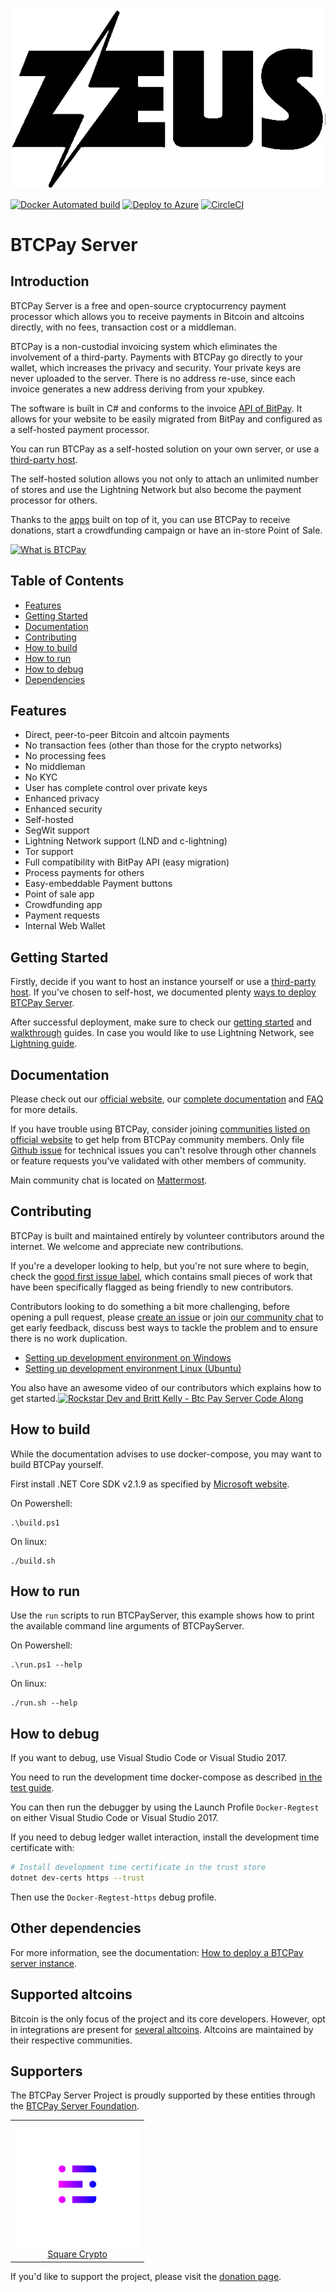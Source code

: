 
![BTCPay Server](BTCPayServer/wwwroot/img/btc_pay_BG_twitter.png)

[![Docker Automated build](https://img.shields.io/docker/automated/jrottenberg/ffmpeg.svg)](https://hub.docker.com/r/btcpayserver/btcpayserver/)
[![Deploy to Azure](https://azuredeploy.net/deploybutton.svg)](https://portal.azure.com/#create/Microsoft.Template/uri/https%3A%2F%2Fraw.githubusercontent.com%2Fbtcpayserver%2Fbtcpayserver-azure%2Fmaster%2Fazuredeploy.json)
[![CircleCI](https://circleci.com/gh/btcpayserver/btcpayserver.svg?style=svg)](https://circleci.com/gh/btcpayserver/btcpayserver)

# BTCPay Server

## Introduction 

BTCPay Server is a free and open-source cryptocurrency payment processor which allows you to receive payments in Bitcoin and altcoins directly, with no fees, transaction cost or a middleman.

BTCPay is a non-custodial invoicing system which eliminates the involvement of a third-party. Payments with BTCPay go directly to your wallet, which increases the privacy and security. Your private keys are never uploaded to the server. There is no address re-use, since each invoice generates a new address deriving from your xpubkey.

The software is built in C# and conforms to the invoice [API of BitPay](https://bitpay.com/api). It allows for your website to be easily migrated from BitPay and configured as a self-hosted payment processor.

You can run BTCPay as a self-hosted solution on your own server, or use a [third-party host](https://github.com/btcpayserver/btcpayserver-doc/blob/master/ThirdPartyHosting.md).

The self-hosted solution allows you not only to attach an unlimited number of stores and use the Lightning Network but also become the payment processor for others.

Thanks to the [apps](https://github.com/btcpayserver/btcpayserver-doc/blob/master/Apps.md) built on top of it, you can use BTCPay to receive donations, start a crowdfunding campaign or have an in-store Point of Sale.

[![What is BTCPay](https://img.youtube.com/vi/q7xJMno_B3U/sddefault.jpg)](https://www.youtube.com/watch?v=q7xJMno_B3U "What is BTCPay")

## Table of Contents

* [Features](#features)
* [Getting Started](#getting-started)
* [Documentation](#documentation)
* [Contributing](#Contributing)
* [How to build](#how-to-build)
* [How to run](#how-to-run)
* [How to debug](#how-to-debug)
* [Dependencies](#other-dependencies)

## Features

* Direct, peer-to-peer Bitcoin and altcoin payments
* No transaction fees (other than those for the crypto networks)
* No processing fees
* No middleman
* No KYC
* User has complete control over private keys
* Enhanced privacy
* Enhanced security
* Self-hosted
* SegWit support
* Lightning Network support (LND and c-lightning)
* Tor support
* Full compatibility with BitPay API (easy migration)
* Process payments for others
* Easy-embeddable Payment buttons
* Point of sale app
* Crowdfunding app
* Payment requests
* Internal Web Wallet

## Getting Started

Firstly, decide if you want to host an instance yourself or use a [third-party host](https://docs.btcpayserver.org/deployment/thirdpartyhosting). If you've chosen to self-host, we documented plenty [ways to deploy BTCPay Server](https://docs.btcpayserver.org/deployment/deployment). 

After successful deployment, make sure to check our [getting started](https://docs.btcpayserver.org/btcpay-basics/gettingstarted) and [walkthrough](https://docs.btcpayserver.org/btcpay-basics/walkthrough) guides. In case you would like to use Lightning Network, see [Lightning guide](https://docs.btcpayserver.org/features/lightningnetwork).

## Documentation

Please check out our [official website](https://btcpayserver.org/), our [complete documentation](https://github.com/btcpayserver/btcpayserver-doc) and [FAQ](https://github.com/btcpayserver/btcpayserver-doc/tree/master/FAQ#btcpay-frequently-asked-questions-and-common-issues) for more details. 

If you have trouble using BTCPay, consider joining [communities listed on official website](https://btcpayserver.org/#communityCTA) to get help from BTCPay community members. Only file [Github issue](https://github.com/btcpayserver/btcpayserver/issues) for technical issues you can't resolve through other channels or feature requests you've validated with other members of community.

Main community chat is located on [Mattermost](https://chat.btcpayserver.org/).

## Contributing
BTCPay is built and maintained entirely by volunteer contributors around the internet. We welcome and appreciate new contributions.

If you're a developer looking to help, but you're not sure where to begin, check the [good first issue label](https://github.com/btcpayserver/btcpayserver/issues?q=is%3Aissue+is%3Aopen+label%3A%22good+first+issue%22), which contains small pieces of work that have been specifically flagged as being friendly to new contributors.

Contributors looking to do something a bit more challenging, before opening a pull request, please [create an issue](https://github.com/btcpayserver/btcpayserver/issues/new/choose) or join [our community chat](https://chat.btcpayserver.org/) to get early feedback, discuss best ways to tackle the problem and to ensure there is no work duplication.

- [Setting up development environment on Windows](https://www.youtube.com/watch?v=ZePbMPSIvHM)
- [Setting up development environment Linux (Ubuntu)](https://www.youtube.com/watch?v=j486T_Rk-yw&t)

You also have an awesome video of our contributors which explains how to get started.[![Rockstar Dev and Britt Kelly - Btc Pay Server Code Along](https://img.youtube.com/vi/ZePbMPSIvHM/sddefault.jpg)](https://www.youtube.com/embed/VNMnd-dX9Q8)

## How to build

While the documentation advises to use docker-compose, you may want to build BTCPay yourself.

First install .NET Core SDK v2.1.9 as specified by [Microsoft website](https://www.microsoft.com/net/download/dotnet-core/2.1).

On Powershell:
```
.\build.ps1
```

On linux:
```
./build.sh
```

## How to run

Use the `run` scripts to run BTCPayServer, this example shows how to print the available command line arguments of BTCPayServer.

On Powershell:
```
.\run.ps1 --help
```

On linux:
```
./run.sh --help
```

## How to debug

If you want to debug, use Visual Studio Code or Visual Studio 2017.

You need to run the development time docker-compose as described [in the test guide](BTCPayServer.Tests/README.md).

You can then run the debugger by using the Launch Profile `Docker-Regtest` on either Visual Studio Code or Visual Studio 2017.

If you need to debug ledger wallet interaction, install the development time certificate with:

```bash
# Install development time certificate in the trust store
dotnet dev-certs https --trust
```

Then use the `Docker-Regtest-https` debug profile.

## Other dependencies

For more information, see the documentation: [How to deploy a BTCPay server instance](https://github.com/btcpayserver/btcpayserver-doc/#deployment).

## Supported altcoins

Bitcoin is the only focus of the project and its core developers. However, opt in integrations are present for [several altcoins](Altcoins.md). Altcoins are maintained by their respective communities.

## Supporters

The BTCPay Server Project is proudly supported by these entities through the [BTCPay Server Foundation](https://foundation.btcpayserver.org/). 

<table>
  <tbody>
    <tr>
      <td align="center" valign="middle">
        <a href="https://twitter.com/sqcrypto" target="_blank">
          <img  src="BTCPayServer/wwwroot/img/sqcrypto.png" alt="Sponsor Square Crypto" height=200>
          <br/>
          <span>Square Crypto</span>
        </a>
      </td>
    </tr>
  </tbody>
</table>

If you'd like to support the project, please visit the [donation page](https://btcpayserver.org/donate/).